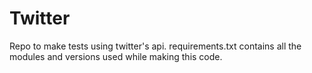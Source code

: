 # Twitter
Repo to make tests using twitter's api.
requirements.txt contains all the modules and versions used while making this code.

